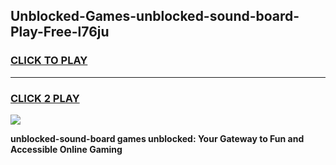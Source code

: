 
## Unblocked-Games-unblocked-sound-board-Play-Free-l76ju
<h3>
<a href="https://premium76.site?title=unblocked-sound-board&ref=20M">CLICK TO PLAY</a></h3>
<hr>

<h3>
<a href="https://premium76.site?title=unblocked-sound-board&ref=20M">CLICK 2 PLAY</a>
  
</h3>

<a href="https://premium76.site?title=unblocked-sound-board&ref=19M"><img src="https://clearcache.store/games.png"></a>


**unblocked-sound-board games unblocked: Your Gateway to Fun and Accessible Online Gaming**
